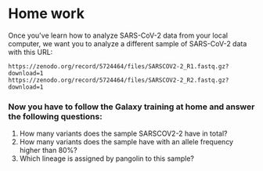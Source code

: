 # Home work

Once you've learn how to analyze SARS-CoV-2 data from your local computer, we want you to analyze a different sample of SARS-CoV-2 data with this URL:

```
https://zenodo.org/record/5724464/files/SARSCOV2-2_R1.fastq.gz?download=1
https://zenodo.org/record/5724464/files/SARSCOV2-2_R2.fastq.gz?download=1
```

### Now you have to follow the Galaxy training at home and answer the following questions:

1. How many variants does the sample SARSCOV2-2 have in total?
2. How many variants does the sample have with an allele frequency higher than 80%?
3. Which lineage is assigned by pangolin to this sample?

